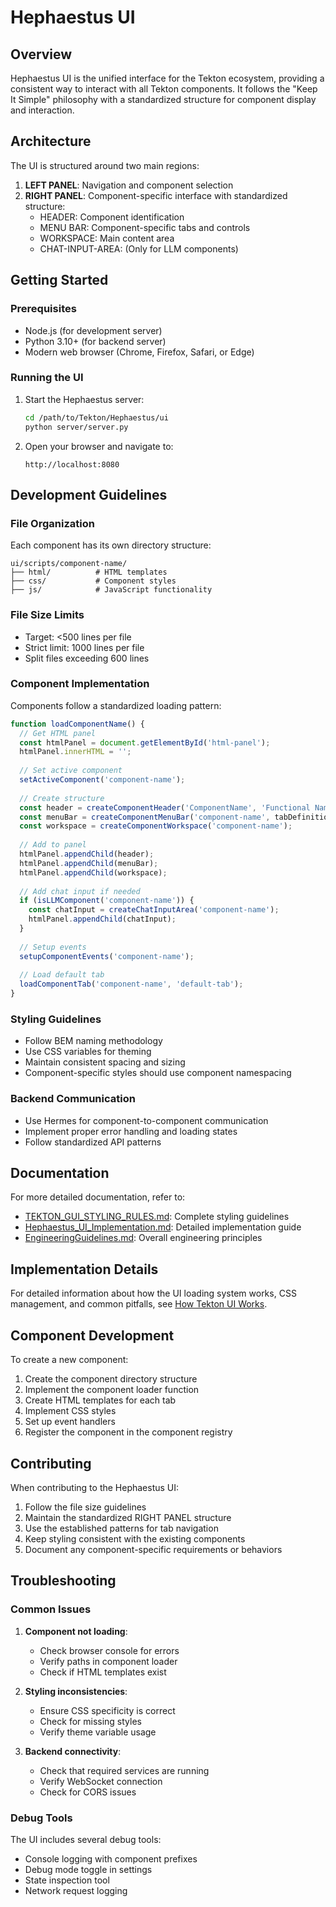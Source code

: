 # Hephaestus UI

## Overview

Hephaestus UI is the unified interface for the Tekton ecosystem, providing a consistent way to interact with all Tekton components. It follows the "Keep It Simple" philosophy with a standardized structure for component display and interaction.

## Architecture

The UI is structured around two main regions:

1. **LEFT PANEL**: Navigation and component selection
2. **RIGHT PANEL**: Component-specific interface with standardized structure:
   - HEADER: Component identification
   - MENU BAR: Component-specific tabs and controls
   - WORKSPACE: Main content area
   - CHAT-INPUT-AREA: (Only for LLM components)

## Getting Started

### Prerequisites

- Node.js (for development server)
- Python 3.10+ (for backend server)
- Modern web browser (Chrome, Firefox, Safari, or Edge)

### Running the UI

1. Start the Hephaestus server:
   ```bash
   cd /path/to/Tekton/Hephaestus/ui
   python server/server.py
   ```

2. Open your browser and navigate to:
   ```
   http://localhost:8080
   ```

## Development Guidelines

### File Organization

Each component has its own directory structure:

```
ui/scripts/component-name/
├── html/          # HTML templates
├── css/           # Component styles
├── js/            # JavaScript functionality
```

### File Size Limits

- Target: <500 lines per file
- Strict limit: 1000 lines per file
- Split files exceeding 600 lines

### Component Implementation

Components follow a standardized loading pattern:

```javascript
function loadComponentName() {
  // Get HTML panel
  const htmlPanel = document.getElementById('html-panel');
  htmlPanel.innerHTML = '';
  
  // Set active component
  setActiveComponent('component-name');
  
  // Create structure
  const header = createComponentHeader('ComponentName', 'Functional Name');
  const menuBar = createComponentMenuBar('component-name', tabDefinitions);
  const workspace = createComponentWorkspace('component-name');
  
  // Add to panel
  htmlPanel.appendChild(header);
  htmlPanel.appendChild(menuBar);
  htmlPanel.appendChild(workspace);
  
  // Add chat input if needed
  if (isLLMComponent('component-name')) {
    const chatInput = createChatInputArea('component-name');
    htmlPanel.appendChild(chatInput);
  }
  
  // Setup events
  setupComponentEvents('component-name');
  
  // Load default tab
  loadComponentTab('component-name', 'default-tab');
}
```

### Styling Guidelines

- Follow BEM naming methodology
- Use CSS variables for theming
- Maintain consistent spacing and sizing
- Component-specific styles should use component namespacing

### Backend Communication

- Use Hermes for component-to-component communication
- Implement proper error handling and loading states
- Follow standardized API patterns

## Documentation

For more detailed documentation, refer to:

- [TEKTON_GUI_STYLING_RULES.md](/TEKTON_GUI_STYLING_RULES.md): Complete styling guidelines
- [Hephaestus_UI_Implementation.md](/MetaData/TektonDocumentation/DeveloperGuides/Hephaestus_UI_Implementation.md): Detailed implementation guide
- [EngineeringGuidelines.md](/MetaData/TektonDocumentation/DeveloperGuides/EngineeringGuidelines.md): Overall engineering principles

## Implementation Details

For detailed information about how the UI loading system works, CSS management, and common pitfalls, see [How Tekton UI Works](./docs/HowTektonUIWorks.md).

## Component Development

To create a new component:

1. Create the component directory structure
2. Implement the component loader function
3. Create HTML templates for each tab
4. Implement CSS styles
5. Set up event handlers
6. Register the component in the component registry

## Contributing

When contributing to the Hephaestus UI:

1. Follow the file size guidelines
2. Maintain the standardized RIGHT PANEL structure
3. Use the established patterns for tab navigation
4. Keep styling consistent with the existing components
5. Document any component-specific requirements or behaviors

## Troubleshooting

### Common Issues

1. **Component not loading**:
   - Check browser console for errors
   - Verify paths in component loader
   - Check if HTML templates exist

2. **Styling inconsistencies**:
   - Ensure CSS specificity is correct
   - Check for missing styles
   - Verify theme variable usage

3. **Backend connectivity**:
   - Check that required services are running
   - Verify WebSocket connection
   - Check for CORS issues

### Debug Tools

The UI includes several debug tools:

- Console logging with component prefixes
- Debug mode toggle in settings
- State inspection tool
- Network request logging